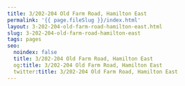 ```yaml
---
title: 3/202-204 Old Farm Road, Hamilton East
permalink: '{{ page.fileSlug }}/index.html'
layout: 3-202-204-old-farm-road-hamilton-east.html
slug: 3-202-204-old-farm-road-hamilton-east
tags: pages
seo:
  noindex: false
  title: 3/202-204 Old Farm Road, Hamilton East
  og:title: 3/202-204 Old Farm Road, Hamilton East
  twitter:title: 3/202-204 Old Farm Road, Hamilton East
---
```



